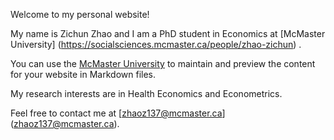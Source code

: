 Welcome to my personal website!

My name is Zichun Zhao and I am a PhD student in Economics at [McMaster University] (https://socialsciences.mcmaster.ca/people/zhao-zichun) .

You can use the [McMaster University](https://github.com/zichunzhao/zichunzhao.github.io/edit/main/index.md) to maintain and preview the content for your website in Markdown files.

My research interests are in Health Economics and Econometrics.

Feel free to contact me at [zhaoz137@mcmaster.ca] (zhaoz137@mcmaster.ca).